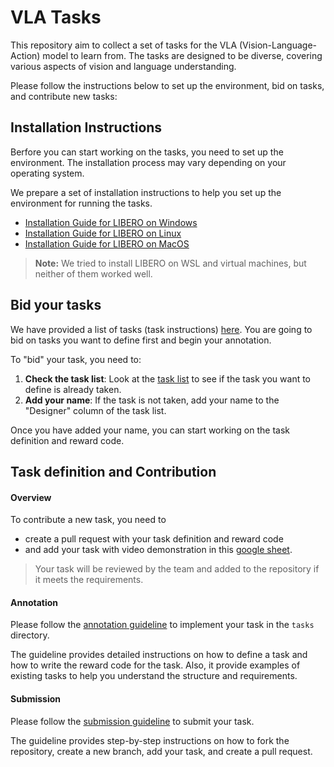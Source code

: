 # VLA Tasks
This repository aim to collect a set of tasks for the VLA (Vision-Language-Action) model to learn from. The tasks are designed to be diverse, covering various aspects of vision and language understanding.

Please follow the instructions below to set up the environment, bid on tasks, and contribute new tasks:

## Installation Instructions
Berfore you can start working on the tasks, you need to set up the environment. The installation process may vary depending on your operating system.

We prepare a set of installation instructions to help you set up the environment for running the tasks.
- [Installation Guide for LIBERO on Windows](./docs/install_win.md)
- [Installation Guide for LIBERO on Linux](./docs/install_linux.md)
- [Installation Guide for LIBERO on MacOS](./docs/install_macos.md)

> **Note:** We tried to install LIBERO on WSL and virtual machines, but neither of them worked well. 

## Bid your tasks
We have provided a list of tasks (task instructions) [here](https://docs.google.com/spreadsheets/d/1ElB9GhiSfXJpvrUI0Efa5lJglc_rO-LLGUUT_vosmoQ/edit?usp=sharing). You are going to bid on tasks you want to define first and begin your annotation. 

To "bid" your task, you need to:
1. **Check the task list**: Look at the [task list](https://docs.google.com/spreadsheets/d/1ElB9GhiSfXJpvrUI0Efa5lJglc_rO-LLGUUT_vosmoQ/edit?usp=sharing) to see if the task you want to define is already taken.
2. **Add your name**: If the task is not taken, add your name to the "Designer" column of the task list.

Once you have added your name, you can start working on the task definition and reward code.

## Task definition and Contribution
#### Overview
To contribute a new task, you need to
- create a pull request with your task definition and reward code 
- and add your task with video demonstration in this [google sheet](https://docs.google.com/spreadsheets/d/1ElB9GhiSfXJpvrUI0Efa5lJglc_rO-LLGUUT_vosmoQ/edit?usp=sharing). 

> Your task will be reviewed by the team and added to the repository if it meets the requirements.

#### Annotation
Please follow the [annotation guideline](./docs/annotation_guideline.md) to implement your task in the `tasks` directory. 

The guideline provides detailed instructions on how to define a task and how to write the reward code for the task. Also, it provide examples of existing tasks to help you understand the structure and requirements.

#### Submission
Please follow the [submission guideline](./docs/submission_guideline.md) to submit your task. 

The guideline provides step-by-step instructions on how to fork the repository, create a new branch, add your task, and create a pull request.